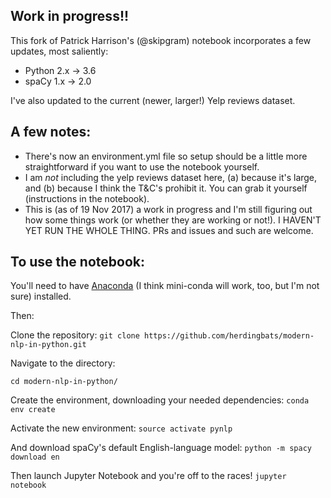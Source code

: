 ## Work in progress!!

This fork of Patrick Harrison's (@skipgram) notebook incorporates a few updates, most saliently: 

- Python 2.x -> 3.6
- spaCy 1.x -> 2.0

I've also updated to the current (newer, larger!) Yelp reviews dataset. 

## A few notes: 

- There's now an environment.yml file so setup should be a little more straightforward if you want to use the notebook yourself.
- I am _not_ including the yelp reviews dataset here, (a) because it's large, and (b) because I think the T&C's prohibit it. You can grab it yourself (instructions in the notebook).
- This is (as of 19 Nov 2017) a work in progress and I'm still figuring out how some things work (or whether they are working or not!). I HAVEN'T YET RUN THE WHOLE THING. PRs and issues and such are welcome.

## To use the notebook:

You'll need to have [Anaconda](https://www.anaconda.com/download/) (I think mini-conda will work, too, but I'm not sure) installed. 

Then: 

Clone the repository: 
`git clone https://github.com/herdingbats/modern-nlp-in-python.git`

Navigate to the directory: 

`cd modern-nlp-in-python/` 

Create the environment, downloading your needed dependencies: 
`conda env create`


Activate the new environment:
`source activate pynlp`

And download spaCy's default English-language model:
`python -m spacy download en`

Then launch Jupyter Notebook and you're off to the races!
`jupyter notebook`